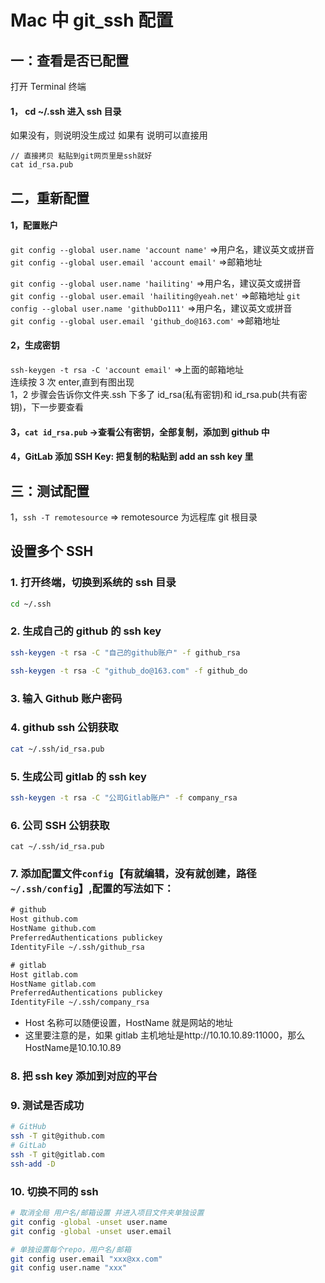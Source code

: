 # Mac 中 git_ssh 配置

## 一：查看是否已配置

打开 Terminal 终端

#### 1， cd ~/.ssh 进入 ssh 目录

如果没有，则说明没生成过
如果有 说明可以直接用

```
// 直接拷贝 粘贴到git网页里是ssh就好
cat id_rsa.pub
```

## 二，重新配置

#### 1，配置账户

`git config --global user.name 'account name'` =>用户名，建议英文或拼音  
`git config --global user.email 'account email'` =>邮箱地址

`git config --global user.name 'hailiting'` =>用户名，建议英文或拼音  
`git config --global user.email 'hailiting@yeah.net'` =>邮箱地址
`git config --global user.name 'githubDo111'` =>用户名，建议英文或拼音  
`git config --global user.email 'github_do@163.com'` =>邮箱地址

#### 2，生成密钥

`ssh-keygen -t rsa -C 'account email'` =>上面的邮箱地址  
连续按 3 次 enter,直到有图出现  
1，2 步骤会告诉你文件夹.ssh 下多了 id_rsa(私有密钥)和 id_rsa.pub(共有密钥)，下一步要查看

#### 3，`cat id_rsa.pub` ->查看公有密钥，全部复制，添加到 github 中

#### 4，GitLab 添加 SSH Key: 把复制的粘贴到 add an ssh key 里

## 三：测试配置

1，`ssh -T remotesource` => remotesource 为远程库 git 根目录

## 设置多个 SSH

### 1. 打开终端，切换到系统的 ssh 目录

```bash
cd ~/.ssh
```

### 2. 生成自己的 github 的 ssh key

```bash
ssh-keygen -t rsa -C "自己的github账户" -f github_rsa

ssh-keygen -t rsa -C "github_do@163.com" -f github_do
```

### 3. 输入 Github 账户密码

### 4. github ssh 公钥获取

```bash
cat ~/.ssh/id_rsa.pub
```

### 5. 生成公司 gitlab 的 ssh key

```bash
ssh-keygen -t rsa -C "公司Gitlab账户" -f company_rsa
```

### 6. 公司 SSH 公钥获取

```ssh
cat ~/.ssh/id_rsa.pub
```

### 7. 添加配置文件`config`【有就编辑，没有就创建，路径`~/.ssh/config`】,配置的写法如下：

```txt
# github
Host github.com
HostName github.com
PreferredAuthentications publickey
IdentityFile ~/.ssh/github_rsa

# gitlab
Host gitlab.com
HostName gitlab.com
PreferredAuthentications publickey
IdentityFile ~/.ssh/company_rsa
```

- Host 名称可以随便设置，HostName 就是网站的地址
- 这里要注意的是，如果 gitlab 主机地址是http://10.10.10.89:11000，那么HostName是10.10.10.89

### 8. 把 ssh key 添加到对应的平台

### 9. 测试是否成功

```bash
# GitHub
ssh -T git@github.com
# GitLab
ssh -T git@gitlab.com
ssh-add -D
```

### 10. 切换不同的 ssh

```bash
# 取消全局 用户名/邮箱设置 并进入项目文件夹单独设置
git config -global -unset user.name
git config -global -unset user.email

# 单独设置每个repo，用户名/邮箱
git config user.email "xxx@xx.com"
git config user.name "xxx"
```
